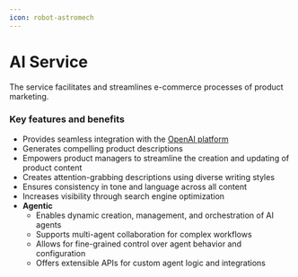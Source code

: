 ```yaml
---
icon: robot-astromech
---
```


# AI Service

The service facilitates and streamlines e-commerce processes of product marketing.

### Key features and benefits

* Provides seamless integration with the [OpenAI platform](https://platform.openai.com/)
* Generates compelling product descriptions
* Empowers product managers to streamline the creation and updating of product content
* Creates attention-grabbing descriptions using diverse writing styles
* Ensures consistency in tone and language across all content
* Increases visibility through search engine optimization
* **Agentic**
  * Enables dynamic creation, management, and orchestration of AI agents
  * Supports multi-agent collaboration for complex workflows
  * Allows for fine-grained control over agent behavior and configuration
  * Offers extensible APIs for custom agent logic and integrations

